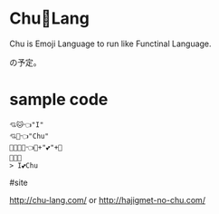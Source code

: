 Chu💋Lang
===============
Chu is Emoji Language to run like Functinal Language.

の予定。

# sample code

```
💘🐱👈"I"
💘🐶👈"Chu"
🚀🐔🍎🍌👈🍎+"💕"+🍌
🐔🐱🐶
> I💕Chu
```

#site

http://chu-lang.com/
or
http://hajigmet-no-chu.com/


